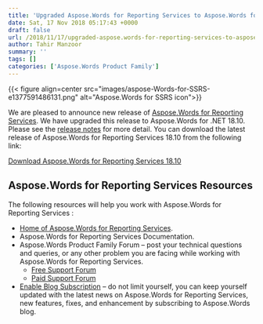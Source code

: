 ```yaml
---
title: 'Upgraded Aspose.Words for Reporting Services to Aspose.Words for .NET 18.10'
date: Sat, 17 Nov 2018 05:17:43 +0000
draft: false
url: /2018/11/17/upgraded-aspose.words-for-reporting-services-to-aspose.words-for-.net-18.10/
author: Tahir Manzoor
summary: ''
tags: []
categories: ['Aspose.Words Product Family']
---
```




{{< figure align=center src="images/aspose-Words-for-SSRS-e1377591486131.png" alt="Aspose.Words for SSRS icon">}}


We are pleased to announce new release of [Aspose.Words for Reporting Services][1]. We have upgraded this release to Aspose.Words for .NET 18.10. Please see the [release notes][2] for more detail. You can download the latest release of Aspose.Words for Reporting Services 18.10 from the following link:

[Download Aspose.Words for Reporting Services 18.10][3]

## Aspose.Words for Reporting Services Resources

The following resources will help you work with Aspose.Words for Reporting Services :

*   [Home of Aspose.Words for Reporting Services][4].
*   Aspose.Words for Reporting Services Documentation.
*   Aspose.Words Product Family Forum – post your technical questions and queries, or any other problem you are facing while working with Aspose.Words for Reporting Services.
    *   [Free Support Forum][5]
    *   [Paid Support Forum][6]
*   [Enable Blog Subscription][7] – do not limit yourself, you can keep yourself updated with the latest news on Aspose.Words for Reporting Services, new features, fixes, and enhancement by subscribing to Aspose.Words blog.




[1]: https://products.aspose.com/words/reporting-services
[2]: https://docs.aspose.com/words/reportingservices/aspose-words-for-reporting-services-18-10-release-notes/
[3]: https://docs.aspose.com/display/wordsreportingservices/Aspose.Words+for+Reporting+Services+18.10+Release+Notes
[4]: https://products.aspose.com/words/reporting-services
[5]: https://forum.aspose.com/c/words
[6]: https://helpdesk.aspose.com/
[7]: https://blog.aspose.com/category/aspose-products/aspose-words-product-family/




